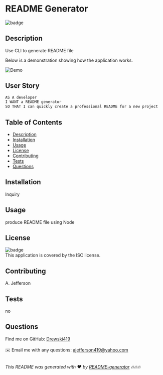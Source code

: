
<h1>README Generator</h1>


![badge](https://img.shields.io/badge/license-ISC-brightgreen)<br />

## Description
Use CLI to generate README file


Below is a demonstration showing how the application works.

![Demo](images/ajefferson-readme-generator.gif)


## User Story
```md
AS A developer
I WANT a README generator
SO THAT I can quickly create a professional README for a new project
```

## Table of Contents
- [Description](#description)
- [Installation](#installation)
- [Usage](#usage)
- [License](#license)
- [Contributing](#contributing)
- [Tests](#tests)
- [Questions](#questions)

## Installation
Inquiry

## Usage
produce README file using Node

## License
![badge](https://img.shields.io/badge/license-ISC-brightgreen)
<br />
This application is covered by the ISC license. 

## Contributing
A. Jefferson

## Tests
no

## Questions

Find me on GitHub: [Drewski419](https://github.com/Drewski419)<br />
<br />
✉️ Email me with any questions: ajefferson419@yahoo.com<br /><br />

_This README was generated with ❤️ by [README-generator](https://github.com/Drewski419/README-generator) 🔥🔥🔥_
  